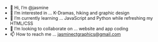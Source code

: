 - 👋 Hi, I’m @jasmine
- 👀 I’m interested in ... K-Dramas, hiking and graphic design
- 🌱 I’m currently learning ... JavaScript and Python while refreshing my HTML/CSS
- 💞️ I’m looking to collaborate on ... website and app coding
- 📫 How to reach me ... jasminectgraphics@gmail.com

<!---
jasminect08/jasminect08 is a ✨ special ✨ repository because its `README.md` (this file) appears on your GitHub profile.
You can click the Preview link to take a look at your changes.
--->
